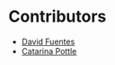 # **Contributors**

<!-- prettier-ignore-start -->
- [David Fuentes](https://github.com/dfuentes87/)
- [Catarina Pottle](https://github.com/Tabaxiz) 
